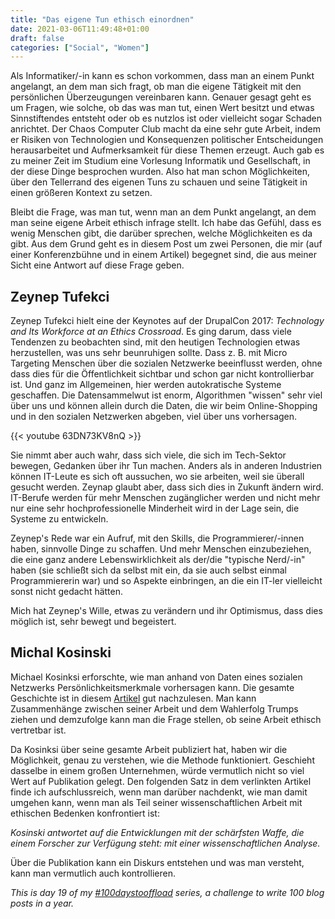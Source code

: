```yaml
---
title: "Das eigene Tun ethisch einordnen"
date: 2021-03-06T11:49:48+01:00
draft: false
categories: ["Social", "Women"]
---
```


Als Informatiker/-in kann es schon vorkommen, dass man an einem Punkt angelangt, an dem man sich fragt, ob man die eigene Tätigkeit mit den persönlichen Überzeugungen vereinbaren kann.  Genauer gesagt geht es um Fragen, wie solche, ob das was man tut, einen Wert besitzt und etwas Sinnstiftendes entsteht oder ob es nutzlos ist oder vielleicht sogar Schaden anrichtet. Der Chaos Computer Club macht da eine sehr gute Arbeit, indem er Risiken von Technologien und Konsequenzen politischer Entscheidungen herausarbeitet und Aufmerksamkeit für diese Themen erzeugt. Auch gab es zu meiner Zeit im Studium eine Vorlesung Informatik und Gesellschaft, in der diese Dinge besprochen wurden. Also hat man schon Möglichkeiten, über den Tellerrand des eigenen Tuns zu schauen und seine Tätigkeit in einen größeren Kontext zu setzen.

Bleibt die Frage, was man tut, wenn man an dem Punkt angelangt, an dem man seine eigene Arbeit ethisch infrage stellt. Ich habe das Gefühl, dass es wenig Menschen gibt, die darüber sprechen, welche Möglichkeiten es da gibt. Aus dem Grund geht es in diesem Post um zwei Personen, die mir (auf einer Konferenzbühne und in einem Artikel) begegnet sind, die aus meiner Sicht eine Antwort auf diese Frage geben.

## Zeynep Tufekci

Zeynep Tufekci hielt eine der Keynotes auf der DrupalCon 2017: _Technology and Its Workforce at an Ethics Crossroad_. Es ging darum, dass viele Tendenzen zu beobachten sind, mit den heutigen Technologien etwas herzustellen, was uns sehr beunruhigen sollte. Dass z. B. mit Micro Targeting Menschen über die sozialen Netzwerke beeinflusst werden, ohne dass dies für die Öffentlichkeit sichtbar und schon gar nicht kontrollierbar ist. Und ganz im Allgemeinen, hier werden autokratische Systeme geschaffen. Die Datensammelwut ist enorm, Algorithmen "wissen" sehr viel über uns und können allein durch die Daten, die wir beim Online-Shopping und in den sozialen Netzwerken abgeben, viel über uns vorhersagen.

{{< youtube   63DN73KV8nQ >}}

Sie nimmt aber auch wahr, dass sich viele, die sich im Tech-Sektor bewegen, Gedanken über ihr Tun machen. Anders als in anderen Industrien können IT-Leute es sich oft aussuchen, wo sie arbeiten, weil sie überall gesucht werden. Zeynap glaubt aber, dass sich dies in Zukunft ändern wird. IT-Berufe werden für mehr Menschen zugänglicher werden und nicht mehr nur eine sehr hochprofessionelle Minderheit wird in der Lage sein, die Systeme zu entwickeln.

Zeynep's Rede war ein Aufruf, mit den Skills, die Programmierer/-innen haben, sinnvolle Dinge zu schaffen. Und mehr Menschen einzubeziehen, die eine ganz andere Lebenswirklichkeit als der/die "typische Nerd/-in" haben (sie schließt sich da selbst mit ein, da sie auch selbst einmal Programmiererin war) und so Aspekte einbringen, an die ein IT-ler vielleicht sonst nicht gedacht hätten.

Mich hat Zeynep's Wille, etwas zu verändern und ihr Optimismus, dass dies möglich ist, sehr bewegt und begeistert.

## Michal Kosinski

Michael Kosinksi erforschte, wie man anhand von Daten eines sozialen Netzwerks Persönlichkeitsmerkmale vorhersagen kann. Die gesamte Geschichte ist in diesem [Artikel](https://www.tagesanzeiger.ch/ausland/europa/diese-firma-weiss-was-sie-denken/story/17474918) gut nachzulesen. Man kann Zusammenhänge zwischen seiner Arbeit und dem Wahlerfolg Trumps ziehen und demzufolge kann man die Frage stellen, ob seine Arbeit ethisch vertretbar ist.

Da Kosinksi über seine gesamte Arbeit publiziert hat, haben wir die Möglichkeit, genau zu verstehen, wie die Methode funktioniert. Geschieht dasselbe in einem großen Unternehmen, würde vermutlich nicht so viel Wert auf Publikation gelegt. Den folgenden Satz in dem verlinkten Artikel finde ich aufschlussreich, wenn man darüber nachdenkt, wie man damit umgehen kann, wenn man als Teil seiner wissenschaftlichen Arbeit mit ethischen Bedenken konfrontiert ist:

_Kosinski antwortet auf die Entwicklungen mit der schärfsten Waffe, die einem Forscher zur Verfügung steht: mit einer wissenschaftlichen Analyse._

Über die Publikation kann ein Diskurs entstehen und was man versteht, kann man vermutlich auch kontrollieren.

_This is day 19 of my [#100daystooffload](https://100daystooffload.com/) series, a challenge to write 100 blog posts in a year._

